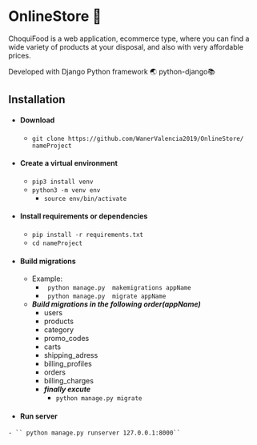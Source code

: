 # OnlineStore  :strawberry:
ChoquiFood is a web application, ecommerce type, where you can find a wide variety of products at your disposal, and also with very affordable prices.

Developed with Django Python framework 
:earth_asia: python-django:books:

## Installation
  - #### Download
    - ``git clone https://github.com/WanerValencia2019/OnlineStore/ nameProject``
  - #### Create a virtual environment
    - ``pip3 install venv``
    - ``python3 -m venv env``
      - ``source env/bin/activate``

  - #### Install requirements or dependencies
    - ``pip install -r requirements.txt``
    - ``cd nameProject``
  - #### Build migrations
    - Example: 
      - `` python manage.py  makemigrations appName``
      - `` python manage.py  migrate appName``
    - ***Build migrations in the following order(appName)***
      - users
      - products
      - category
      - promo_codes
      - carts
      - shipping_adress
      - billing_profiles
      - orders
      - billing_charges
      - ***finally excute***
        - `` python manage.py migrate ``
   - #### Run server
    - `` python manage.py runserver 127.0.0.1:8000``
